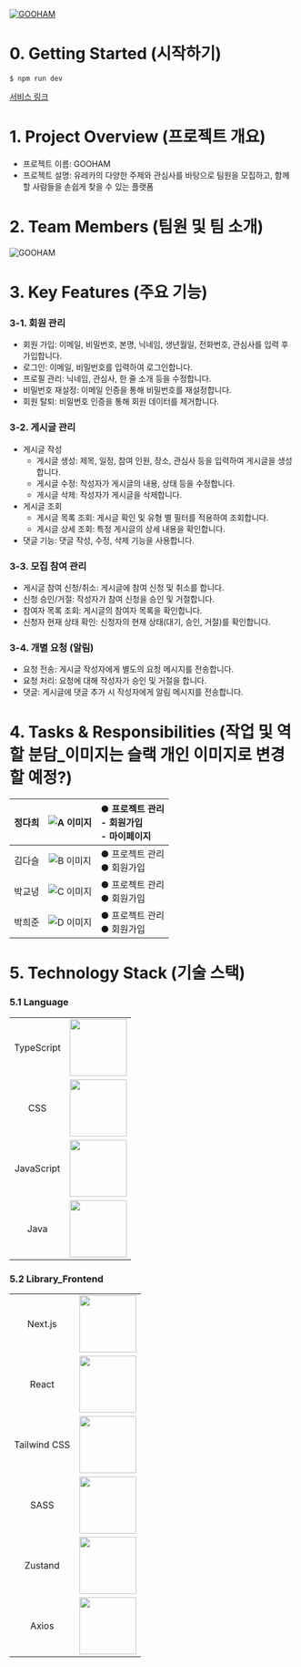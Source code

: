 [![GOOHAM](./5.png)](http://localhost:3000/)

# 0. Getting Started (시작하기)
```
$ npm run dev
```
[서비스 링크](http://localhost:3000/)

# 1. Project Overview (프로젝트 개요)
- 프로젝트 이름: GOOHAM
- 프로젝트 설명: 유레카의 다양한 주제와 관심사를 바탕으로 팀원을 모집하고, 함께할 사람들을 손쉽게 찾을 수 있는 플랫폼

# 2. Team Members (팀원 및 팀 소개)
![GOOHAM](./6.png)

# 3. Key Features (주요 기능)
### 3-1. 회원 관리
- 회원 가입: 이메일, 비밀번호, 본명, 닉네임, 생년월일, 전화번호, 관심사를 입력 후 가입합니다.
- 로그인: 이메일, 비밀번호를 입력하여 로그인합니다.
- 프로필 관리: 닉네임, 관심사, 한 줄 소개 등을 수정합니다.
- 비밀번호 재설정: 이메일 인증을 통해 비밀번호를 재설정합니다.
- 회원 탈퇴: 비밀번호 인증을 통해 회원 데이터를 제거합니다.
### 3-2. 게시글 관리
- 게시글 작성
  - 게시글 생성: 제목, 일정, 참여 인원, 장소, 관심사 등을 입력하여 게시글을 생성합니다.
  - 게시글 수정: 작성자가 게시글의 내용, 상태 등을 수정합니다.
  - 게시글 삭제: 작성자가 게시글을 삭제합니다.
- 게시글 조회
  - 게시글 목록 조회: 게시글 확인 및 유형 별 필터를 적용하여 조회합니다.
  - 게시글 상세 조회: 특정 게시글의 상세 내용을 확인합니다.
- 댓글 기능: 댓글 작성, 수정, 삭제 기능을 사용합니다.
### 3-3. 모집 참여 관리
- 게시글 참여 신청/취소: 게시글에 참여 신청 및 취소를 합니다.
- 신청 승인/거절: 작성자가 참여 신청을 승인 및 거절합니다.
- 참여자 목록 조회: 게시글의 참여자 목록을 확인합니다.
- 신청자 현재 상태 확인: 신청자의 현재 상태(대기, 승인, 거절)를 확인합니다.
### 3-4. 개별 요청 (알림)
- 요청 전송: 게시글 작성자에게 별도의 요청 메시지를 전송합니다.
- 요청 처리: 요청에 대해 작성자가 승인 및 거절을 합니다.
- 댓글: 게시글에 댓글 추가 시 작성자에게 알림 메시지를 전송합니다.

# 4. Tasks & Responsibilities (작업 및 역할 분담_이미지는 슬랙 개인 이미지로 변경할 예정?)
| 정다희 | ![A 이미지](./11.png) | ● 프로젝트 관리<br>- 회원가입<br>- 마이페이지 |
|:-----:|:-----:|:-----|
| 김다슬 | ![B 이미지](./12.png) | ● 프로젝트 관리<br>● 회원가입 |
| 박교녕 | ![C 이미지](./13.png) | ● 프로젝트 관리<br>● 회원가입 |
| 박희준 | ![D 이미지](./14.png) | ● 프로젝트 관리<br>● 회원가입 |

# 5. Technology Stack (기술 스택)
### 5.1 Language
|  |  |
|:-----:|:-----:|
| TypeScript | <img src="./20.png" width="100"/> |
| CSS | <img src="./21.png" width="100"/> |
| JavaScript | <img src="./22.png" width="100"/> |
| Java | <img src="./23.png" width="100"/> |
### 5.2 Library_Frontend
|  |  |
|:-----:|:-----:|
| Next.js | <img src="./24.png" width="100"/> |
| React | <img src="./25.png" width="100"/> |
| Tailwind CSS | <img src="./26.png" width="100"/> |
| SASS | <img src="./27.png" width="100"/> |
| Zustand | <img src="./28.png" width="100"/> |
| Axios | <img src="./29.png" width="100"/> |


